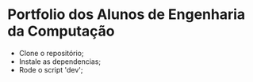 # Portfolio dos Alunos de Engenharia da Computação
  - Clone o repositório;
  - Instale as dependencias;
  - Rode o script 'dev';
